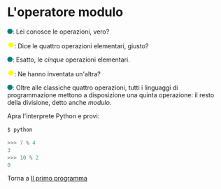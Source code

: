 # L'operatore modulo

![](../../images/people/tess.png): Lei conosce le operazioni, vero?

![](../../images/people/tazza.png): Dice le quattro operazioni elementari, giusto?

![](../../images/people/tess.png): Esatto, le *cinque* operazioni elementari.

![](../../images/people/tazza.png): Ne hanno inventata un'altra?

![](../../images/people/tess.png): Oltre alle classiche quattro operazioni,
tutti i linguaggi di programmazione mettono a disposizione una quinta operazione:
il resto della divisione, detto anche *modulo*.

Apra l'interprete Python e provi:

```
$ python
```

```py
>>> 7 % 4
3
>>> 10 % 2
0
```

Torna a [Il primo programma](../summary.md)
